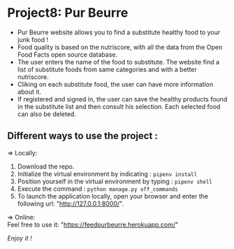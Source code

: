 # Project8: Pur Beurre  
  
- Pur Beurre website allows you to find a substitute healthy food to your junk food !  
- Food quality is based on the nutriscore, with all the data from the Open Food Facts open source database.  
- The user enters the name of the food to substitute. The website find a list of substitute foods from same categories and with a better nutriscore.  
- Cliking on each substitute food, the user can have more information about it.  
- If registered and signed in, the user can save the healthy products found in the substitute list and then consult his selection. Each selected food can also be deleted.  

## Different ways to use the project :  
  
=> Locally:  
1. Download the repo.  
2. Initialize the virtual environment by indicating : `pipenv install`  
3. Position yourself in the virtual environment by typing : `pipenv shell`  
4. Execute the command : `python manage.py off_commands`  
5. To launch the application locally, open your browser and enter the following url: "http://127.0.0.1:8000/".  
  
=> Online:  
Feel free to use it: "https://feedpurbeurre.herokuapp.com/"  

_Enjoy it !_